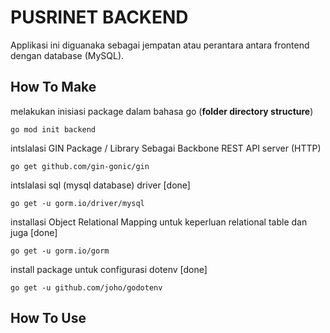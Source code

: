 # PUSRINET BACKEND
Applikasi ini diguanaka sebagai jempatan atau perantara antara frontend dengan database (MySQL).


## How To Make

melakukan inisiasi package dalam bahasa go (**folder directory structure**)

    go mod init backend

intslalasi GIN Package / Library Sebagai Backbone REST API server (HTTP)

    go get github.com/gin-gonic/gin

intslalasi sql (mysql database) driver [done]

    go get -u gorm.io/driver/mysql


installasi Object Relational Mapping untuk keperluan relational table dan juga  [done]

    go get -u gorm.io/gorm

install package untuk configurasi dotenv [done]

    go get -u github.com/joho/godotenv

## How To Use